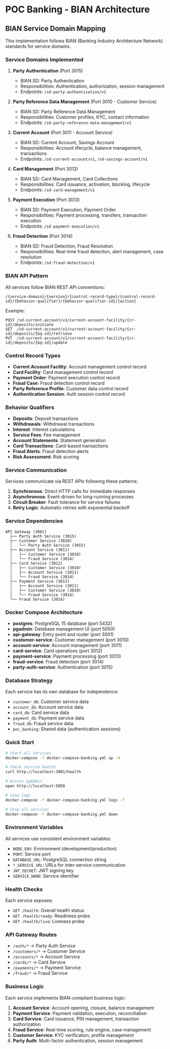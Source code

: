 # POC Banking - BIAN Architecture

## BIAN Service Domain Mapping

This implementation follows BIAN (Banking Industry Architecture Network) standards for service domains.

### Service Domains Implemented

1. **Party Authentication** (Port 3015)
   - BIAN SD: Party Authentication
   - Responsibilities: Authentication, authorization, session management
   - Endpoints: `/sd-party-authentication/v1`

2. **Party Reference Data Management** (Port 3010 - Customer Service)
   - BIAN SD: Party Reference Data Management
   - Responsibilities: Customer profiles, KYC, contact information
   - Endpoints: `/sd-party-reference-data-management/v1`

3. **Current Account** (Port 3011 - Account Service)
   - BIAN SD: Current Account, Savings Account
   - Responsibilities: Account lifecycle, balance management, transactions
   - Endpoints: `/sd-current-account/v1`, `/sd-savings-account/v1`

4. **Card Management** (Port 3012)
   - BIAN SD: Card Management, Card Collections
   - Responsibilities: Card issuance, activation, blocking, lifecycle
   - Endpoints: `/sd-card-management/v1`

5. **Payment Execution** (Port 3013)
   - BIAN SD: Payment Execution, Payment Order
   - Responsibilities: Payment processing, transfers, transaction execution
   - Endpoints: `/sd-payment-execution/v1`

6. **Fraud Detection** (Port 3014)
   - BIAN SD: Fraud Detection, Fraud Resolution
   - Responsibilities: Real-time fraud detection, alert management, case resolution
   - Endpoints: `/sd-fraud-detection/v1`

### BIAN API Pattern

All services follow BIAN REST API conventions:

```
/{service-domain}/{version}/{control-record-type}/{control-record-id}/{behavior-qualifier}/{behavior-qualifier-id}/{action}
```

Example:
```
POST /sd-current-account/v1/current-account-facility/{cr-id}/deposits/initiate
GET  /sd-current-account/v1/current-account-facility/{cr-id}/deposits/{bq-id}/retrieve
PUT  /sd-current-account/v1/current-account-facility/{cr-id}/deposits/{bq-id}/update
```

### Control Record Types

- **Current Account Facility**: Account management control record
- **Card Facility**: Card management control record
- **Payment Order**: Payment execution control record
- **Fraud Case**: Fraud detection control record
- **Party Reference Profile**: Customer data control record
- **Authentication Session**: Auth session control record

### Behavior Qualifiers

- **Deposits**: Deposit transactions
- **Withdrawals**: Withdrawal transactions
- **Interest**: Interest calculations
- **Service Fees**: Fee management
- **Account Statements**: Statement generation
- **Card Transactions**: Card-based transactions
- **Fraud Alerts**: Fraud detection alerts
- **Risk Assessment**: Risk scoring

### Service Communication

Services communicate via REST APIs following these patterns:

1. **Synchronous**: Direct HTTP calls for immediate responses
2. **Asynchronous**: Event-driven for long-running processes
3. **Circuit Breaker**: Fault tolerance for service failures
4. **Retry Logic**: Automatic retries with exponential backoff

### Service Dependencies

```
API Gateway (3001)
  ├── Party Auth Service (3015)
  ├── Customer Service (3010)
  │   └── Party Auth Service (3015)
  ├── Account Service (3011)
  │   ├── Customer Service (3010)
  │   └── Fraud Service (3014)
  ├── Card Service (3012)
  │   ├── Customer Service (3010)
  │   ├── Account Service (3011)
  │   └── Fraud Service (3014)
  ├── Payment Service (3013)
  │   ├── Account Service (3011)
  │   ├── Customer Service (3010)
  │   └── Fraud Service (3014)
  └── Fraud Service (3014)
```

### Docker Compose Architecture

- **postgres**: PostgreSQL 15 database (port 5432)
- **pgadmin**: Database management UI (port 5050)
- **api-gateway**: Entry point and router (port 3001)
- **customer-service**: Customer management (port 3010)
- **account-service**: Account management (port 3011)
- **card-service**: Card operations (port 3012)
- **payment-service**: Payment processing (port 3013)
- **fraud-service**: Fraud detection (port 3014)
- **party-auth-service**: Authentication (port 3015)

### Database Strategy

Each service has its own database for independence:
- `customer_db`: Customer service data
- `account_db`: Account service data
- `card_db`: Card service data
- `payment_db`: Payment service data
- `fraud_db`: Fraud service data
- `poc_banking`: Shared data (authentication sessions)

### Quick Start

```bash
# Start all services
docker-compose -f docker-compose-banking.yml up -d

# Check service health
curl http://localhost:3001/health

# Access pgAdmin
open http://localhost:5050

# View logs
docker-compose -f docker-compose-banking.yml logs -f

# Stop all services
docker-compose -f docker-compose-banking.yml down
```

### Environment Variables

All services use consistent environment variables:
- `NODE_ENV`: Environment (development/production)
- `PORT`: Service port
- `DATABASE_URL`: PostgreSQL connection string
- `*_SERVICE_URL`: URLs for inter-service communication
- `JWT_SECRET`: JWT signing key
- `SERVICE_NAME`: Service identifier

### Health Checks

Each service exposes:
- `GET /health`: Overall health status
- `GET /health/ready`: Readiness probe
- `GET /health/live`: Liveness probe

### API Gateway Routes

- `/auth/*` → Party Auth Service
- `/customers/*` → Customer Service
- `/accounts/*` → Account Service
- `/cards/*` → Card Service
- `/payments/*` → Payment Service
- `/fraud/*` → Fraud Service

### Business Logic

Each service implements BIAN-compliant business logic:

1. **Account Service**: Account opening, closure, balance management
2. **Payment Service**: Payment validation, execution, reconciliation
3. **Card Service**: Card issuance, PIN management, transaction authorization
4. **Fraud Service**: Real-time scoring, rule engine, case management
5. **Customer Service**: KYC verification, profile management
6. **Party Auth**: Multi-factor authentication, session management
